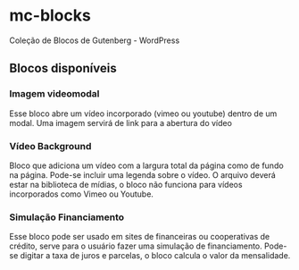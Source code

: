 # mc-blocks
Coleção de Blocos de Gutenberg - WordPress

## Blocos disponíveis
### Imagem videomodal
Esse bloco abre um vídeo incorporado (vimeo ou youtube) dentro de um modal.
Uma imagem servirá de link para a abertura do vídeo

### Vídeo Background
Bloco que adiciona um vídeo com a largura total da página como de fundo na página.
Pode-se incluir uma legenda sobre o vídeo. O arquivo deverá estar na biblioteca de mídias, o bloco não funciona para vídeos incorporados como Vimeo ou Youtube.

### Simulação Financiamento
Esse bloco pode ser usado em sites de financeiras ou cooperativas de crédito, serve para o usuário fazer uma simulação de financiamento. Pode-se digitar a taxa de juros e parcelas, o bloco calcula o valor da mensalidade.
